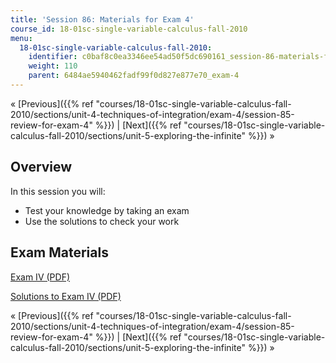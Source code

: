 ```yaml
---
title: 'Session 86: Materials for Exam 4'
course_id: 18-01sc-single-variable-calculus-fall-2010
menu:
  18-01sc-single-variable-calculus-fall-2010:
    identifier: c0baf8c0ea3346ee54ad50f5dc690161_session-86-materials-for-exam-4
    weight: 110
    parent: 6484ae5940462fadf99f0d827e877e70_exam-4
---
```

« [Previous]({{% ref "courses/18-01sc-single-variable-calculus-fall-2010/sections/unit-4-techniques-of-integration/exam-4/session-85-review-for-exam-4" %}}) | [Next]({{% ref "courses/18-01sc-single-variable-calculus-fall-2010/sections/unit-5-exploring-the-infinite" %}}) »

Overview
--------

In this session you will:

*   Test your knowledge by taking an exam
*   Use the solutions to check your work

Exam Materials
--------------

[Exam IV (PDF)](https://open-learning-course-data.s3.amazonaws.com/18-01sc-single-variable-calculus-fall-2010/b8d6291f6109adf0a4b4cc623ef5f213_MIT18_01SCF10_exam4.pdf "Open in a new window.")

[Solutions to Exam IV (PDF)](https://open-learning-course-data.s3.amazonaws.com/18-01sc-single-variable-calculus-fall-2010/f1c8096b6d2d8021709b313e87991bd0_MIT18_01SCF10_exam4sol.pdf "Open in a new window.")

« [Previous]({{% ref "courses/18-01sc-single-variable-calculus-fall-2010/sections/unit-4-techniques-of-integration/exam-4/session-85-review-for-exam-4" %}}) | [Next]({{% ref "courses/18-01sc-single-variable-calculus-fall-2010/sections/unit-5-exploring-the-infinite" %}}) »